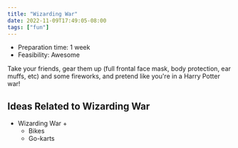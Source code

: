 ```yaml
---
title: "Wizarding War"
date: 2022-11-09T17:49:05-08:00
tags: ["fun"]
---
```


- Preparation time: 1 week
- Feasibility: Awesome

Take your friends, gear them up (full frontal face mask, body protection, ear muffs, etc) and some fireworks, and pretend like you're in a Harry Potter war!

## Ideas Related to Wizarding War

- Wizarding War +
  - Bikes
  - Go-karts
